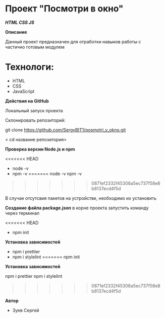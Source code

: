 # Проект "Посмотри в окно"

***HTML CSS JS***

**Описание**

Данный проект предназначен для отработки навыков работы с частично готовым модулем

# Технологи:

- HTML
- CSS
- JavaScript

**Действия на GitHub**

Локальный запуск проекта

Склонировать репозиторий:

git clone https://github.com/SergyBIT1/posmotri_v_okno.git

< cd название репозитория>

**Проверка версии Node.js и npm**

<<<<<<< HEAD
- node -v
- npm -v
=======
node -v
npm -v
>>>>>>> 0871ef2332f45308a5ec737f58e8b8137ecd4f5d

В случае отсутсвия пакетов на устройстве, необходимо их установить

**Создание файла package.json**
в корне проекта запустить команду через терминал

<<<<<<< HEAD
- npm init

**Установка зависимостей**

- npm i prettier
- npm i stylelint
=======
npm init

**Установка зависимостей**

npm i prettier
npm i stylelint
>>>>>>> 0871ef2332f45308a5ec737f58e8b8137ecd4f5d

**Автор**

- Зуев Сергей
